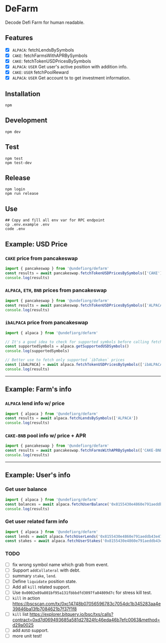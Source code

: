 # DeFarm

Decode Defi Farm for human readable.

## Features

- [x] `ALPACA`: fetchLendsBySymbols
- [x] `CAKE`: fetchFarmsWithAPRBySymbols
- [x] `CAKE`: fetchTokenUSDPricesBySymbols
- [x] `ALPACA`: `USER` Get user's active position with addition info.
- [x] `CAKE`: `USER` fetchPoolReward
- [x] `ALPACA`: `USER` Get account tx to get investment information.

## Installation

```
npm
```

## Development

```
npm dev
```

## Test

```
npm test
npm test-dev
```

## Release

```
npm login
npm run release
```

## Use
```
## Copy and fill all env var for RPC endpoint
cp .env.example .env
code .env
```

## Example: USD Price

### `CAKE` price from pancakeswap

```typescript
import { pancakeswap } from '@undefiorg/defarm'
const results = await pancakeswap.fetchTokenUSDPricesBySymbols(['CAKE'])
console.log(results)
```

### `ALPACA`, `ETH`, `BNB` prices from pancakeswap

```typescript
import { pancakeswap } from '@undefiorg/defarm'
const results = await pancakeswap.fetchTokenUSDPricesBySymbols(['ALPACA', 'ETH', 'BNB'])
console.log(results)
```

### `ibALPACA` price from pancakeswap

```typescript
import { alpaca } from '@undefiorg/defarm'

// It's a good idea to check for supported symbols before calling fetchTokenUSDPricesBySymbols
const supportedSymbols = alpaca.getSupportedUSDSymbols()
console.log(supportedSymbols)

// Better use to fetch only supported `ibToken` prices
const [ibALPACA] = await alpaca.fetchTokenUSDPricesBySymbols(['ibALPACA'])
console.log(results)
```

---

## Example: Farm's info

### `ALPACA` lend info w/ price

```typescript
import { alpaca } from '@undefiorg/defarm'
const results = await alpaca.fetchLendsBySymbols(['ALPACA'])
console.log(results)
```

### `CAKE-BNB` pool info w/ price + APR

```typescript
import { pancakeswap } from '@undefiorg/defarm'
const results = await pancakeswap.fetchFarmsWithAPRBySymbols(['CAKE-BNB LP'])
console.log(results)
```

---

## Example: User's info

### Get user balance

```typescript
import { alpaca } from '@undefiorg/defarm'
const balances = await alpaca.fetchUserBalance('0x8155430e4860e791aeddb43e4764d15de7e0def1')
console.log(results)
```

### Get user related farm info

```typescript
import { alpaca } from '@undefiorg/defarm'
const lends = await alpaca.fetchUserLends('0x8155430e4860e791aeddb43e4764d15de7e0def1')
const stakes = await alpaca.fetchUserStakes('0x8155430e4860e791aeddb43e4764d15de7e0def1')
```

### TODO

- [ ] fix wrong symbol name which grab from event.
- [ ] Support `addCollateral` with debt.
- [ ] summary `stake`, `lend`.
- [ ] Define `liquidate` position state.
- [ ] Add all `kill` related support.
- [ ] Use `0x0002e89a801bf95a131fbbbdfd3097fa84809d7c` for stress kill test.
- [ ] `kill` in action https://bscscan.com/tx/0xc14748b07056596783c7054dc1b345283aa4e39846ba13fb7084621b7f37f1f8
- [ ] `kill` list https://explorer.bitquery.io/bsc/txs/calls?contract=0xd7d069493685a581d27824fc46eda46b7efc0063&method=d29a0025
- [ ] add `AUSD` support.
- [ ] more unit test!
